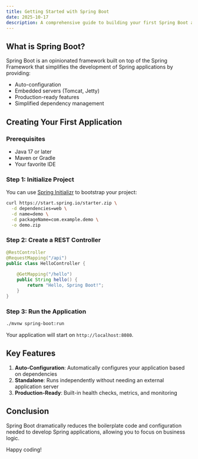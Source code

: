 ```yaml
---
title: Getting Started with Spring Boot
date: 2025-10-17
description: A comprehensive guide to building your first Spring Boot application
---
```


## What is Spring Boot?

Spring Boot is an opinionated framework built on top of the Spring Framework that simplifies the development of Spring applications by providing:

- Auto-configuration
- Embedded servers (Tomcat, Jetty)
- Production-ready features
- Simplified dependency management

## Creating Your First Application

### Prerequisites

- Java 17 or later
- Maven or Gradle
- Your favorite IDE

### Step 1: Initialize Project

You can use [Spring Initializr](https://start.spring.io/) to bootstrap your project:

```bash
curl https://start.spring.io/starter.zip \
  -d dependencies=web \
  -d name=demo \
  -d packageName=com.example.demo \
  -o demo.zip
```

### Step 2: Create a REST Controller

```java
@RestController
@RequestMapping("/api")
public class HelloController {
    
    @GetMapping("/hello")
    public String hello() {
        return "Hello, Spring Boot!";
    }
}
```

### Step 3: Run the Application

```bash
./mvnw spring-boot:run
```

Your application will start on `http://localhost:8080`.

## Key Features

1. **Auto-Configuration**: Automatically configures your application based on dependencies
2. **Standalone**: Runs independently without needing an external application server
3. **Production-Ready**: Built-in health checks, metrics, and monitoring

## Conclusion

Spring Boot dramatically reduces the boilerplate code and configuration needed to develop Spring applications, allowing you to focus on business logic.

Happy coding!